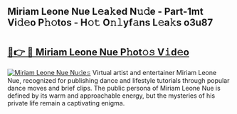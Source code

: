 ## Miriam Leone Nue L𝚎a𝚔ed N𝚞𝚍e - Part-1mt Vi𝚍𝚎o P𝚑𝚘tos - H𝚘𝚝 O𝚗𝚕yf𝚊ns L𝚎a𝚔s o3u87

# <h2><a href="http://kf10jwo.oniu.top/?m=Miriam+Leone+Nue">🔗👉 🔴 Miriam Leone Nue P𝚑ot𝚘𝚜 V𝚒d𝚎o</a></h2>

[![Miriam Leone Nue Nu𝚍e𝚜](https://i.imgur.com/0qMVB7G.gif)](http://kf10jwo.oniu.top/?m=Miriam+Leone+Nue)
Virtual artist and entertainer Miriam Leone Nue, recognized for publishing dance and lifestyle tutorials through popular dance moves and brief clips. The public persona of Miriam Leone Nue is defined by its warm and approachable energy, but the mysteries of his private life remain a captivating enigma.  
